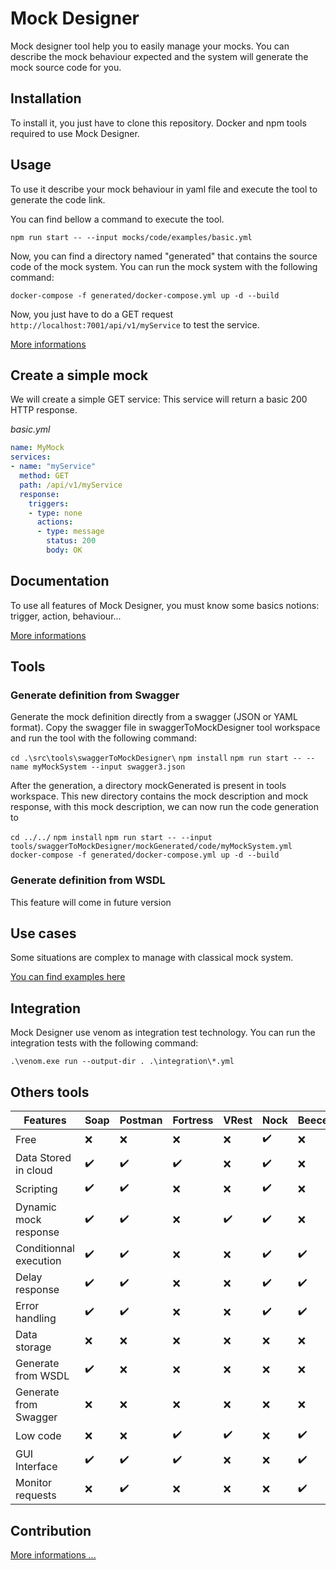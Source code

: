# Mock Designer
Mock designer tool help you to easily manage your mocks. You can describe the mock behaviour expected and the system will generate the mock source code for you.

## Installation

To install it, you just have to clone this repository.
Docker and npm tools required to use Mock Designer.

## Usage

To use it describe your mock behaviour in yaml file and execute the tool to generate the code link.

You can find bellow a command to execute the tool.

`npm run start -- --input mocks/code/examples/basic.yml`

Now, you can find a directory named "generated" that contains the source code of the mock system.
You can run the mock system with the following command:

`docker-compose -f generated/docker-compose.yml up -d --build`

Now, you just have to do a GET request `http://localhost:7001/api/v1/myService` to test the service.

[More informations](https://github.com/kevinramage/mockDesigner/blob/master/doc/commandLine.md)

## Create a simple mock

We will create a simple GET service:
This service will return a basic 200 HTTP response.

*basic.yml*
```yaml
name: MyMock
services:
- name: "myService"
  method: GET
  path: /api/v1/myService
  response:
    triggers:
    - type: none
      actions:
      - type: message
        status: 200
        body: OK
```

## Documentation

To use all features of Mock Designer, you must know some basics notions: trigger, action, behaviour...

[More informations](https://github.com/kevinramage/mockDesigner/blob/master/doc/mockDesigner.md)

## Tools

### Generate definition from Swagger

Generate the mock definition directly from a swagger (JSON or YAML format).
Copy the swagger file in swaggerToMockDesigner tool workspace and run the tool with the following command:

`cd .\src\tools\swaggerToMockDesigner\`
`npm install`
`npm run start -- --name myMockSystem --input swagger3.json`

After the generation, a directory mockGenerated is present in tools workspace.
This new directory contains the mock description and mock response, with this mock description, we can now run the code generation to 

`cd ../../`
`npm install`
`npm run start -- --input tools/swaggerToMockDesigner/mockGenerated/code/myMockSystem.yml`
`docker-compose -f generated/docker-compose.yml up -d --build`

### Generate definition from WSDL

This feature will come in future version

## Use cases

Some situations are complex to manage with classical mock system.

[You can find examples here](https://github.com/kevinramage/mockDesigner/blob/master/doc/usecase.md)

## Integration

Mock Designer use venom as integration test technology. You can run the integration tests with the following command:

`.\venom.exe run --output-dir . .\integration\*.yml`

## Others tools

Features  | Soap     | Postman  | Fortress | VRest    | Nock     | Beeceptor | Mockoon | WireMock | MockDesigner
------------------------------|----------|----------|----------|----------|----------|----------|----------|----------|----------|
Free | :x: | :x: | :x: | :x: | :heavy_check_mark: | :x: | :heavy_check_mark: | :heavy_check_mark: | :heavy_check_mark:
Data Stored in cloud | :heavy_check_mark: | :heavy_check_mark: | :heavy_check_mark: | :x: | :heavy_check_mark: | :x: | :heavy_check_mark: | :heavy_check_mark: | :heavy_check_mark:
Scripting | :heavy_check_mark: | :heavy_check_mark: | :x: | :x: | :heavy_check_mark: | :x: | :x: | :heavy_check_mark: | :heavy_check_mark:
Dynamic mock response | :heavy_check_mark: | :heavy_check_mark: | :x: | :heavy_check_mark: | :heavy_check_mark: | :x: | :heavy_check_mark: | :heavy_check_mark: | :heavy_check_mark:
Conditionnal execution | :heavy_check_mark: | :heavy_check_mark: | :x: | :x: | :heavy_check_mark: | :heavy_check_mark: | :heavy_check_mark: | :heavy_check_mark: | :heavy_check_mark:
Delay response | :heavy_check_mark: | :heavy_check_mark: | :x: | :x: | :heavy_check_mark: | :heavy_check_mark: | :heavy_check_mark: | :heavy_check_mark: | :heavy_check_mark:
Error handling | :heavy_check_mark: | :heavy_check_mark: | :x: | :x: | :heavy_check_mark: | :heavy_check_mark: | :heavy_check_mark: | :heavy_check_mark: | :heavy_check_mark:
Data storage | :x: | :x: | :x: | :x: | :x: | :x: | :x: | :x: | :heavy_check_mark:
Generate from WSDL | :heavy_check_mark: | :x: | :x: | :x: | :x: | :x: | :x: | :x: | :x:
Generate from Swagger | :x: | :x: | :x: | :x: | :x: | :x: | :x: | :x: | :heavy_check_mark:
Low code | :x: | :x: | :heavy_check_mark: | :heavy_check_mark: | :x: | :heavy_check_mark: | :x: | :x: | :heavy_check_mark:
GUI Interface | :heavy_check_mark: | :heavy_check_mark: | :heavy_check_mark: | :x: | :x: | :heavy_check_mark: | :heavy_check_mark: | :x: | :x:
Monitor requests | :x: | :heavy_check_mark: | :x: | :x: | :x: | :heavy_check_mark: | :heavy_check_mark: | :x: | :heavy_check_mark:

## Contribution

[More informations ...](https://github.com/kevinramage/mockDesigner/blob/master/CONTRIBUTING.md)